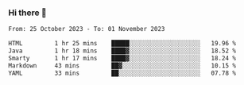 ### Hi there 👋

<!--
**palaashatri/palaashatri** is a ✨ _special_ ✨ repository because its `README.md` (this file) appears on your GitHub profile.

Here are some ideas to get you started:

- 🔭 I’m currently working on ...
- 🌱 I’m currently learning ...
- 👯 I’m looking to collaborate on ...
- 🤔 I’m looking for help with ...
- 💬 Ask me about ...
- 📫 How to reach me: ...
- 😄 Pronouns: ...
- ⚡ Fun fact: ...
-->

<!--START_SECTION:waka-->

```txt
From: 25 October 2023 - To: 01 November 2023

HTML         1 hr 25 mins    █████░░░░░░░░░░░░░░░░░░░░   19.96 %
Java         1 hr 18 mins    ████▓░░░░░░░░░░░░░░░░░░░░   18.52 %
Smarty       1 hr 17 mins    ████▓░░░░░░░░░░░░░░░░░░░░   18.24 %
Markdown     43 mins         ██▓░░░░░░░░░░░░░░░░░░░░░░   10.15 %
YAML         33 mins         ██░░░░░░░░░░░░░░░░░░░░░░░   07.78 %
```

<!--END_SECTION:waka-->
